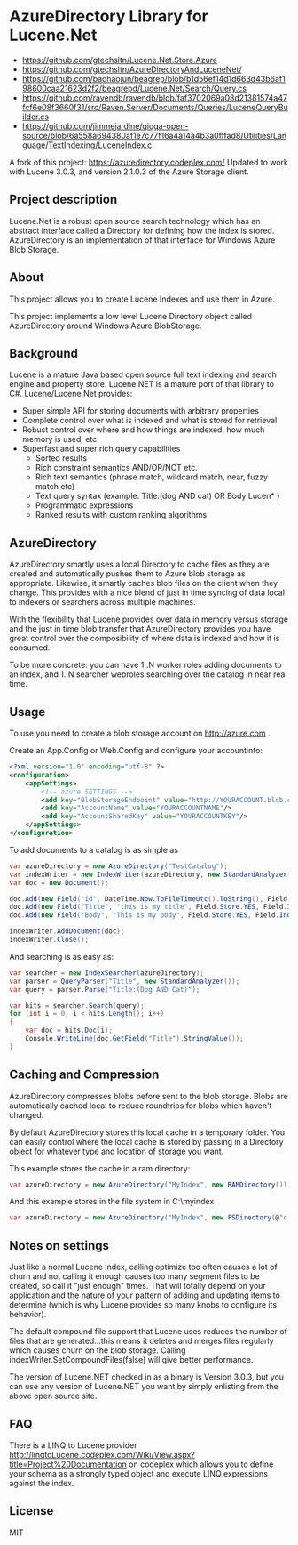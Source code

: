 # AzureDirectory Library for Lucene.Net

+ https://github.com/gtechsltn/Lucene.Net.Store.Azure
+ https://github.com/gtechsltn/AzureDirectoryAndLuceneNet/
+ https://github.com/baohaojun/beagrep/blob/b1d56ef14d1d663d43b6af198600caa21623d2f2/beagrepd/Lucene.Net/Search/Query.cs
+ https://github.com/ravendb/ravendb/blob/faf3702069a08d21381574a47fcf6e08f3660f31/src/Raven.Server/Documents/Queries/LuceneQueryBuilder.cs
+ https://github.com/jimmejardine/qiqqa-open-source/blob/6a558a694380af1e7c77f16a4a14a4b3a0fffad8/Utilities/Language/TextIndexing/LuceneIndex.c

A fork of this project: https://azuredirectory.codeplex.com/
Updated to work with Lucene 3.0.3, and version 2.1.0.3 of the Azure Storage client.

## Project description

Lucene.Net is a robust open source search technology which has an abstract interface called a Directory for defining how the index is stored. AzureDirectory is an implementation of that interface for Windows Azure Blob Storage.

## About
This project allows you to create Lucene Indexes and use them in Azure.

This project implements a low level Lucene Directory object called AzureDirectory around Windows Azure BlobStorage.

## Background
Lucene is a mature Java based open source full text indexing and search engine and property store. 
Lucene.NET is a mature port of that library to C#.
Lucene/Lucene.Net provides:
* Super simple API for storing documents with arbitrary properties
* Complete control over what is indexed and what is stored for retrieval
* Robust control over where and how things are indexed, how much memory is used, etc.
* Superfast and super rich query capabilities
	* Sorted results
	* Rich constraint semantics AND/OR/NOT etc.
	* Rich text semantics (phrase match, wildcard match, near, fuzzy match etc)
	* Text query syntax (example: Title:(dog AND cat) OR Body:Lucen* )
	* Programmatic expressions
	* Ranked results with custom ranking algorithms
 
## AzureDirectory
AzureDirectory smartly uses a local Directory to cache files as they are created and automatically pushes them to Azure blob storage as appropriate. Likewise, it smartly caches blob files on the client when they change. This provides with a nice blend of just in time syncing of data local to indexers or searchers across multiple machines.

With the flexibility that Lucene provides over data in memory versus storage and the just in time blob transfer that AzureDirectory provides you have great control over the composibility of where data is indexed and how it is consumed.

To be more concrete: you can have 1..N worker roles adding documents to an index, and 1..N searcher webroles searching over the catalog in near real time.

## Usage

To use you need to create a blob storage account on http://azure.com .

Create an App.Config or Web.Config and configure your accountinfo:

```xml
<?xml version="1.0" encoding="utf-8" ?>
<configuration>
	<appSettings>
		<!-- azure SETTINGS -->
		<add key="BlobStorageEndpoint" value="http://YOURACCOUNT.blob.core.windows.net"/>
		<add key="AccountName" value="YOURACCOUNTNAME"/>
		<add key="AccountSharedKey" value="YOURACCOUNTKEY"/>
	</appSettings>
</configuration>
```         
 
To add documents to a catalog is as simple as

```cs
var azureDirectory = new AzureDirectory("TestCatalog");
var indexWriter = new IndexWriter(azureDirectory, new StandardAnalyzer(), true);
var doc = new Document();

doc.Add(new Field("id", DateTime.Now.ToFileTimeUtc().ToString(), Field.Store.YES, Field.Index.TOKENIZED, Field.TermVector.NO));
doc.Add(new Field("Title", "this is my title", Field.Store.YES, Field.Index.TOKENIZED, Field.TermVector.NO));
doc.Add(new Field("Body", "This is my body", Field.Store.YES, Field.Index.TOKENIZED, Field.TermVector.NO));

indexWriter.AddDocument(doc);
indexWriter.Close();
```
 

And searching is as easy as:

```cs
var searcher = new IndexSearcher(azureDirectory);               
var parser = QueryParser("Title", new StandardAnalyzer());
var query = parser.Parse("Title:(Dog AND Cat)");

var hits = searcher.Search(query);
for (int i = 0; i < hits.Length(); i++)
{
    var doc = hits.Doc(i);
    Console.WriteLine(doc.GetField("Title").StringValue());
}
```            
 
 
## Caching and Compression

AzureDirectory compresses blobs before sent to the blob storage. Blobs are automatically cached local to reduce roundtrips for blobs which haven't changed. 

By default AzureDirectory stores this local cache in a temporary folder. You can easily control where the local cache is stored by passing in a Directory object for whatever type and location of storage you want.

This example stores the cache in a ram directory:

```cs
var azureDirectory = new AzureDirectory("MyIndex", new RAMDirectory());
```
 
And this example stores in the file system in C:\myindex

```cs
var azureDirectory = new AzureDirectory("MyIndex", new FSDirectory(@"c:\myindex"));
```

## Notes on settings

Just like a normal Lucene index, calling optimize too often causes a lot of churn and not calling it enough causes too many segment files to be created, so call it "just enough" times. That will totally depend on your application and the nature of your pattern of adding and updating items to determine (which is why Lucene provides so many knobs to configure its behavior).

The default compound file support that Lucene uses reduces the number of files that are generated...this means it deletes and merges files regularly which causes churn on the blob storage. Calling indexWriter.SetCompoundFiles(false) will give better performance. 

The version of Lucene.NET checked in as a binary is Version 3.0.3, but you can use any version of Lucene.NET you want by simply enlisting from the above open source site.

## FAQ

There is a LINQ to Lucene provider http://linqtoLucene.codeplex.com/Wiki/View.aspx?title=Project%20Documentation  on codeplex which allows you to define your schema as a strongly typed object and execute LINQ expressions against the index.

## License

MIT
